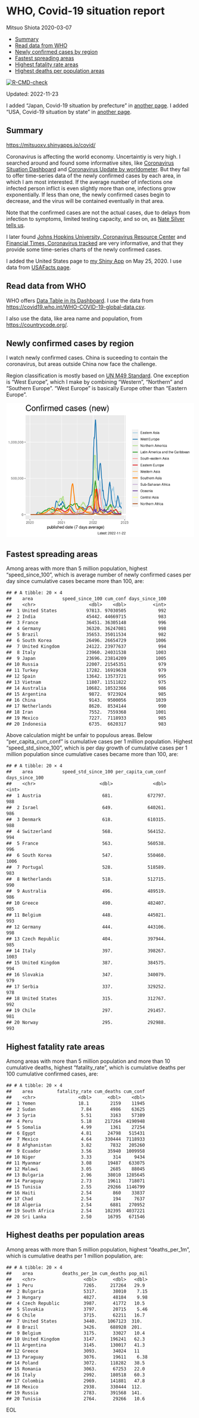WHO, Covid-19 situation report
================
Mitsuo Shiota
2020-03-07

- <a href="#summary" id="toc-summary">Summary</a>
- <a href="#read-data-from-who" id="toc-read-data-from-who">Read data from
  WHO</a>
- <a href="#newly-confirmed-cases-by-region"
  id="toc-newly-confirmed-cases-by-region">Newly confirmed cases by
  region</a>
- <a href="#fastest-spreading-areas"
  id="toc-fastest-spreading-areas">Fastest spreading areas</a>
- <a href="#highest-fatality-rate-areas"
  id="toc-highest-fatality-rate-areas">Highest fatality rate areas</a>
- <a href="#highest-deaths-per-population-areas"
  id="toc-highest-deaths-per-population-areas">Highest deaths per
  population areas</a>

<!-- badges: start -->

[![R-CMD-check](https://github.com/mitsuoxv/covid/actions/workflows/R-CMD-check.yaml/badge.svg)](https://github.com/mitsuoxv/covid/actions/workflows/R-CMD-check.yaml)
<!-- badges: end -->

Updated: 2022-11-23

I added “Japan, Covid-19 situation by prefecture” in [another
page](Japan.md). I added “USA, Covid-19 situation by state” in [another
page](USA.md).

## Summary

<https://mitsuoxv.shinyapps.io/covid/>

Coronavirus is affecting the world economy. Uncertaintiy is very high. I
searched around and found some informative sites, like [Coronavirus
Situation
Dashboard](https://who.maps.arcgis.com/apps/opsdashboard/index.html#/c88e37cfc43b4ed3baf977d77e4a0667)
and [Coronavirus Update by
worldometer](https://www.worldometers.info/coronavirus/). But they fail
to offer time-series data of the newly confirmed cases by each area, in
which I am most interested. If the average number of infections one
infected person inflict is even slightly more than one, infections grow
exponentially. If less than one, the newly confirmed cases begin to
decrease, and the virus will be contained eventually in that area.

Note that the confirmed cases are not the actual cases, due to delays
from infection to symptoms, limited testing capacity, and so on, as
[Nate Silver tells
us](https://fivethirtyeight.com/features/coronavirus-case-counts-are-meaningless/).

I later found [Johns Hopkins University, Coronavirus Resource
Center](https://coronavirus.jhu.edu/) and [Financial Times, Coronavirus
tracked](https://www.ft.com/content/a26fbf7e-48f8-11ea-aeb3-955839e06441)
are very informative, and that they provide some time-series charts of
the newly confirmed cases.

I added the United States page to [my Shiny
App](https://mitsuoxv.shinyapps.io/covid/) on May 25, 2020. I use data
from [USAFacts
page](https://usafacts.org/visualizations/coronavirus-covid-19-spread-map/).

## Read data from WHO

WHO offers [Data Table in its Dashboard](https://covid19.who.int/table).
I use the data from
<https://covid19.who.int/WHO-COVID-19-global-data.csv>.

I also use the data, like area name and population, from
<https://countrycode.org/>.

## Newly confirmed cases by region

I watch newly confirmed cases. China is suceeding to contain the
coronavirus, but areas outside China now face the challenge.

Region classification is mostly based on [UN M49
Standard](https://unstats.un.org/unsd/methodology/m49/). One exception
is “West Europe”, which I make by combining “Western”, “Northern” and
“Southern Europe”. “West Europe” is basically Europe other than “Eastern
Europe”.

![](README_files/figure-gfm/chart-1.png)<!-- -->

## Fastest spreading areas

Among areas with more than 5 million population, highest
“speed_since_100”, which is average number of newly confirmed cases per
day since cumulative cases became more than 100, are:

    ## # A tibble: 20 × 4
    ##    area           speed_since_100 cum_conf days_since_100
    ##    <chr>                    <dbl>    <dbl>          <int>
    ##  1 United States           97813. 97030505            992
    ##  2 India                   45442. 44669715            983
    ##  3 France                  36451. 36305148            996
    ##  4 Germany                 36320. 36247081            998
    ##  5 Brazil                  35653. 35011534            982
    ##  6 South Korea             26496. 26654729           1006
    ##  7 United Kingdom          24122. 23977637            994
    ##  8 Italy                   23960. 24031538           1003
    ##  9 Japan                   23696. 23814209           1005
    ## 10 Russia                  22007. 21545351            979
    ## 11 Turkey                  17282. 16919638            979
    ## 12 Spain                   13642. 13573721            995
    ## 13 Vietnam                 11807. 11511822            975
    ## 14 Australia               10682. 10532366            986
    ## 15 Argentina                9872.  9723924            985
    ## 16 China                    9143.  9500056           1039
    ## 17 Netherlands              8620.  8534144            990
    ## 18 Iran                     7552.  7559368           1001
    ## 19 Mexico                   7227.  7118933            985
    ## 20 Indonesia                6735.  6620317            983

Above calculation might be unfair to populous areas. Below
“per_capita_cum_conf” is cumulative cases per 1 million population.
Highest “speed_std_since_100”, which is per day growth of cumulative
cases per 1 million population since cumulative cases became more than
100, are:

    ## # A tibble: 20 × 4
    ##    area           speed_std_since_100 per_capita_cum_conf days_since_100
    ##    <chr>                        <dbl>               <dbl>          <int>
    ##  1 Austria                       681.             672797.            988
    ##  2 Israel                        649.             640261.            986
    ##  3 Denmark                       618.             610315.            988
    ##  4 Switzerland                   568.             564152.            994
    ##  5 France                        563.             560538.            996
    ##  6 South Korea                   547.             550460.           1006
    ##  7 Portugal                      528.             518589.            983
    ##  8 Netherlands                   518.             512715.            990
    ##  9 Australia                     496.             489519.            986
    ## 10 Greece                        490.             482407.            985
    ## 11 Belgium                       448.             445021.            993
    ## 12 Germany                       444.             443106.            998
    ## 13 Czech Republic                404.             397944.            985
    ## 14 Italy                         397.             398267.           1003
    ## 15 United Kingdom                387.             384575.            994
    ## 16 Slovakia                      347.             340079.            979
    ## 17 Serbia                        337.             329252.            978
    ## 18 United States                 315.             312767.            992
    ## 19 Chile                         297.             291457.            981
    ## 20 Norway                        295.             292988.            993

## Highest fatality rate areas

Among areas with more than 5 million population and more than 10
cumulative deaths, highest “fatality_rate”, which is cumulative deaths
per 100 cumulative confirmed cases, are:

    ## # A tibble: 20 × 4
    ##    area         fatality_rate cum_deaths cum_conf
    ##    <chr>                <dbl>      <dbl>    <dbl>
    ##  1 Yemen                18.1        2159    11945
    ##  2 Sudan                 7.84       4986    63625
    ##  3 Syria                 5.51       3163    57389
    ##  4 Peru                  5.18     217264  4190948
    ##  5 Somalia               4.99       1361    27254
    ##  6 Egypt                 4.81      24798   515431
    ##  7 Mexico                4.64     330444  7118933
    ##  8 Afghanistan           3.82       7832   205260
    ##  9 Ecuador               3.56      35940  1009958
    ## 10 Niger                 3.33        314     9434
    ## 11 Myanmar               3.08      19487   633075
    ## 12 Malawi                3.05       2685    88045
    ## 13 Bulgaria              2.96      38010  1285645
    ## 14 Paraguay              2.73      19611   718071
    ## 15 Tunisia               2.55      29266  1146799
    ## 16 Haiti                 2.54        860    33837
    ## 17 Chad                  2.54        194     7637
    ## 18 Algeria               2.54       6881   270952
    ## 19 South Africa          2.54     102395  4037221
    ## 20 Sri Lanka             2.50      16795   671546

## Highest deaths per population areas

Among areas with more than 5 million population, highest
“deaths_per_1m”, which is cumulative deaths per 1 million population,
are:

    ## # A tibble: 20 × 4
    ##    area           deaths_per_1m cum_deaths pop_mil
    ##    <chr>                  <dbl>      <dbl>   <dbl>
    ##  1 Peru                   7265.     217264   29.9 
    ##  2 Bulgaria               5317.      38010    7.15
    ##  3 Hungary                4827.      48184    9.98
    ##  4 Czech Republic         3987.      41772   10.5 
    ##  5 Slovakia               3797.      20715    5.46
    ##  6 Chile                  3715.      62211   16.7 
    ##  7 United States          3440.    1067123  310.  
    ##  8 Brazil                 3426.     688928  201.  
    ##  9 Belgium                3175.      33027   10.4 
    ## 10 United Kingdom         3147.     196241   62.3 
    ## 11 Argentina              3145.     130017   41.3 
    ## 12 Greece                 3093.      34024   11   
    ## 13 Paraguay               3076.      19611    6.38
    ## 14 Poland                 3072.     118282   38.5 
    ## 15 Romania                3063.      67253   22.0 
    ## 16 Italy                  2992.     180518   60.3 
    ## 17 Colombia               2969.     141881   47.8 
    ## 18 Mexico                 2938.     330444  112.  
    ## 19 Russia                 2783.     391568  141.  
    ## 20 Tunisia                2764.      29266   10.6

EOL
